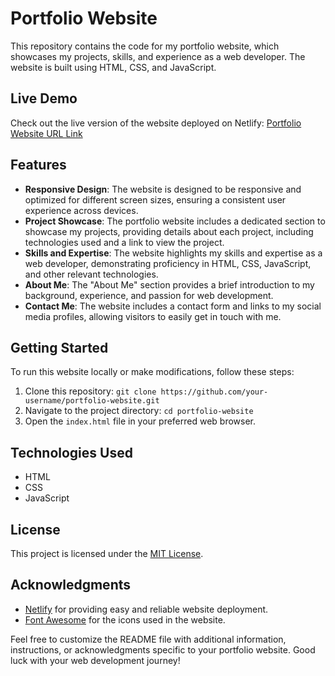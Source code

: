# Portfolio Website

This repository contains the code for my portfolio website, which showcases my projects, skills, and experience as a web developer. The website is built using HTML, CSS, and JavaScript.

## Live Demo

Check out the live version of the website deployed on Netlify: [Portfolio Website URL Link](https://peppy-platypus-901d36.netlify.app)

## Features

- **Responsive Design**: The website is designed to be responsive and optimized for different screen sizes, ensuring a consistent user experience across devices.
- **Project Showcase**: The portfolio website includes a dedicated section to showcase my projects, providing details about each project, including technologies used and a link to view the project.
- **Skills and Expertise**: The website highlights my skills and expertise as a web developer, demonstrating proficiency in HTML, CSS, JavaScript, and other relevant technologies.
- **About Me**: The "About Me" section provides a brief introduction to my background, experience, and passion for web development.
- **Contact Me**: The website includes a contact form and links to my social media profiles, allowing visitors to easily get in touch with me.

## Getting Started

To run this website locally or make modifications, follow these steps:

1. Clone this repository: `git clone https://github.com/your-username/portfolio-website.git`
2. Navigate to the project directory: `cd portfolio-website`
3. Open the `index.html` file in your preferred web browser.

## Technologies Used

- HTML
- CSS
- JavaScript

## License

This project is licensed under the [MIT License](LICENSE).

## Acknowledgments

- [Netlify](https://www.netlify.com/) for providing easy and reliable website deployment.
- [Font Awesome](https://fontawesome.com/) for the icons used in the website.

Feel free to customize the README file with additional information, instructions, or acknowledgments specific to your portfolio website. Good luck with your web development journey!
